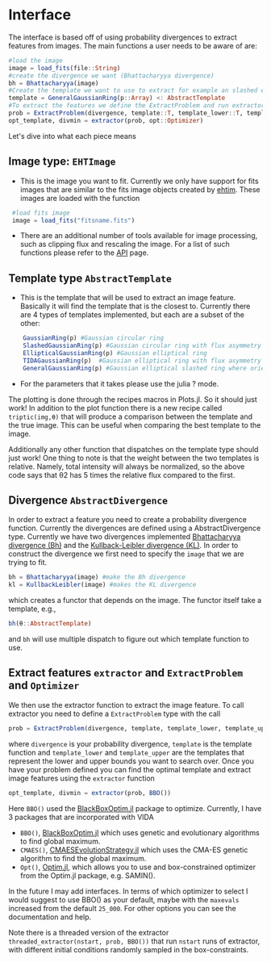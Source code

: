 # Interface

The interface is based off of using probability divergences to extract features from images. The main functions a user needs to be aware of are:

``` julia
#load the image
image = load_fits(file::String)
#create the divergence we want (Bhattacharyya divergence)
bh = Bhattacharyya(image)
#Create the template we want to use to extract for example an slashed elliptical Gaussian
template = GeneralGaussianRing(p::Array) <: AbstractTemplate
#To extract the features we define the ExtractProblem and run extractor
prob = ExtractProblem(divergence, template::T, template_lower::T, template_upper::T) where {T<:AbstractTemplate}
opt_template, divmin = extractor(prob, opt::Optimizer)
```

Let's dive into what each piece means

## Image type: `EHTImage`

- This is the image you want to fit. Currently we only have support for fits images that are similar to the fits image objects created by [ehtim](https://github.com/achael/eht-imaging). These images are loaded with the function

 ```julia
  #load fits image
  image = load_fits("fitsname.fits")
```

- There are an additional number of tools available for image processing, such as clipping flux and rescaling the image. For a list of such functions please refer to the [API](@ref) page.

## Template type `AbstractTemplate`

- This is the template that will be used to extract an image feature. Basically it will find the template that is the closest to. Currently there are 4 types of templates implemented, but each are a subset of the other:

```julia
    GaussianRing(p) #Gaussian circular ring
    SlashedGaussianRing(p) #Gaussian circular ring with flux asymmetry
    EllipticalGaussianRing(p) #Gaussian elliptical ring
    TIDAGaussianRing(p)  #Gaussian elliptical ring with flux asymmetry where the orientations relative to each other are fixed
    GeneralGaussianRing(p) #Gaussian elliptical slashed ring where orientation of the slash and asymmetry are independent.
```

- For the parameters that it takes please use the julia ? mode.

The plotting is done through the recipes macros in Plots.jl. So it should
just work! In addition to the plot function there is a new recipe called
`triptic(img,θ)` that will produce a comparison between the template and
the true image. This can be useful when comparing the best template to the
image.

Additionally any other function that dispatches on the template type should just work! One thing to note is that the weight between the two templates is relative. Namely, total intensity will always be normalized, so the above code says that θ2 has 5 times the relative flux compared to the first.

## Divergence `AbstractDivergence`

In order to extract a feature you need to create a probability divergence function. Currently the divergences are defined using a AbstractDivergence type. Currently we have two divergences implemented [Bhattacharyya divergence (Bh)](https://en.wikipedia.org/wiki/Bhattacharyya_distance) and the [Kullback-Leibler divergence (KL)](https://en.wikipedia.org/wiki/Kullback%E2%80%93Leibler_divergence). In order to construct the divergence we first need to specify the `image` that we are trying to fit.

```julia
bh = Bhattacharyya(image) #make the Bh divergence
kl = KullbackLeibler(image) #makes the KL divergence
```

which creates a functor that depends on the image. The functor itself take a template, e.g.,

```julia
bh(θ::AbstractTemplate)
```

and `bh` will use multiple dispatch to figure out which template function to use.

## Extract features `extractor` and `ExtractProblem` and `Optimizer`

We then use the extractor function to extract the image feature. To call extractor you need to define a `ExtractProblem` type with the call

```julia
prob = ExtractProblem(divergence, template, template_lower, template_upper)
```

where `divergence` is your probability divergence, `template` is the template function and `template_lower` and `template_upper` are the templates that represent the
lower and upper bounds you want to search over. Once you have your problem defined you can find the optimal template and extract image features using the `extractor`
function

```julia
opt_template, divmin = extractor(prob, BBO())
```

Here `BBO()` used the [BlackBoxOptim.jl](https://github.com/robertfeldt/BlackBoxOptim.jl) package to optimize. Currently, I have 3 packages that are incorporated with VIDA

- `BBO()`, [BlackBoxOptim.jl](https://github.com/robertfeldt/BlackBoxOptim.jl) which uses genetic and evolutionary algorithms to find global maximum.
- `CMAES()`, [CMAESEvolutionStrategy.jl](https://github.com/jbrea/CMAEvolutionStrategy.jl) which uses the CMA-ES genetic algorithm to find the global maximum.
- `Opt()`,  [Optim.jl](https://github.com/JuliaNLSolvers/Optim.jl), which allows you to use and box-constrained optimizer from the Optim.jl package, e.g. SAMIN().

In the future I may add interfaces. In terms of which optimizer to select I would suggest to use BBO() as your default, maybe with the `maxevals` increased from the default `25_000`. For other options you can see the documentation and help.

Note there is a threaded version of the extractor `threaded_extractor(nstart, prob, BBO())` that run `nstart` runs of extractor, with different initial conditions randomly sampled in the box-constraints.
